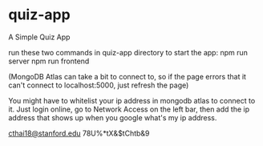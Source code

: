 # quiz-app

A Simple Quiz App 

run these two commands in quiz-app directory to start the app:
npm run server
npm run frontend

(MongoDB Atlas can take a bit to connect to, so if the page errors that it can't connect to localhost:5000, just refresh the page)

You might have to whitelist your ip address in mongodb atlas to connect to it. Just login online, go to Network Access on the left bar, then add the ip address that shows up when you google what's my ip address.

cthai18@stanford.edu
78U%*tX&$tChtb&9
